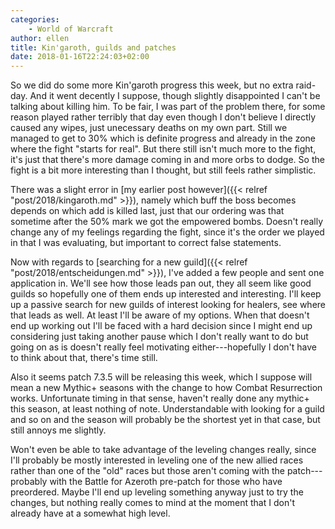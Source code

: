 ```yaml
---
categories:
    - World of Warcraft
author: ellen
title: Kin'garoth, guilds and patches
date: 2018-01-16T22:24:03+02:00
---
```


So we did do some more Kin'garoth progress this week, but no extra raid-day. And it went decently I suppose, though slightly disappointed I can't be talking about killing him. To be fair, I was part of the problem there, for some reason played rather terribly that day even though I don't believe I directly caused any wipes, just unecessary deaths on my own part. Still we managed to get to 30% which is definite progress and already in the zone where the fight "starts for real". But there still isn't much more to the fight, it's just that there's more damage coming in and more orbs to dodge. So the fight is a bit more interesting than I thought, but still feels rather simplistic.

There was a slight error in [my earlier post however]({{< relref "post/2018/kingaroth.md" >}}), namely which buff the boss becomes depends on which add is killed last, just that our ordering was that sometime after the 50% mark we got the empowered bombs. Doesn't really change any of my feelings regarding the fight, since it's the order we played in that I was evaluating, but important to correct false statements.

Now with regards to [searching for a new guild]({{< relref "post/2018/entscheidungen.md" >}}), I've added a few people and sent one application in. We'll see how those leads pan out, they all seem like good guilds so hopefully one of them ends up interested and interesting. I'll keep up a passive search for new guilds of interest looking for healers, see where that leads as well. At least I'll be aware of my options. When that doesn't end up working out I'll be faced with a hard decision since I might end up considering just taking another pause which I don't really want to do but going on as is doesn't really feel motivating either---hopefully I don't have to think about that, there's time still.

Also it seems patch 7.3.5 will be releasing this week, which I suppose will mean a new Mythic+ seasons with the change to how Combat Resurrection works. Unfortunate timing in that sense, haven't really done any mythic+ this season, at least nothing of note. Understandable with looking for a guild and so on and the season will probably be the shortest yet in that case, but still annoys me slightly.

Won't even be able to take advantage of the leveling changes really, since I'll probably be mostly interested in leveling one of the new allied races rather than one of the "old" races but those aren't coming with the patch---probably with the Battle for Azeroth pre-patch for those who have preordered. Maybe I'll end up leveling something anyway just to try the changes, but nothing really comes to mind at the moment that I don't already have at a somewhat high level.